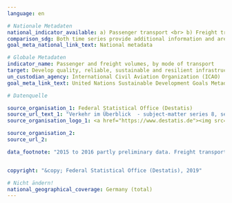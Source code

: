```yaml
---
language: en

# Nationale Metadaten
national_indicator_available: a) Passenger transport <br> b) Freight transport
comparison_sdg: Both time series provide additional information and are not compliant with the international metadata description.
goal_meta_national_link_text: National metadata

# Globale Metadaten  
indicator_name: Passenger and freight volumes, by mode of transport
target: Develop quality, reliable, sustainable and resilient infrastructure, including regional and trans-border infrastructure, to support economic development and human well-being, with a focus on affordable and equitable access for all
un_custodian_agency: International Civil Aviation Organization (ICAO)
goal_meta_link_text: United Nations Sustainable Development Goals Metadata

# Datenquelle

source_organisation_1: Federal Statistical Office (Destatis)
source_url_text_1: "Verkehr im Überblick  - subject-matter series 8, series 1.2 2016 (Only available in German)"
source_organisation_logo_1: <a href="https://www.destatis.de"><img src="https://g205sdgs.github.io/sdg-indicators/public/LogosEn/destatis.png" alt="Logo Destatis" /></a>

source_organisation_2:
source_url_2:

data_footnote: "2015 to 2016 partly preliminary data. Freight transport - transport via pipeline: crude oil, 2018 estimated Data"


copyright: "&copy; Federal Statistical Office (Destatis), 2019"

# Nicht ändern!
national_geographical_coverage: Germany (total)
---
```

